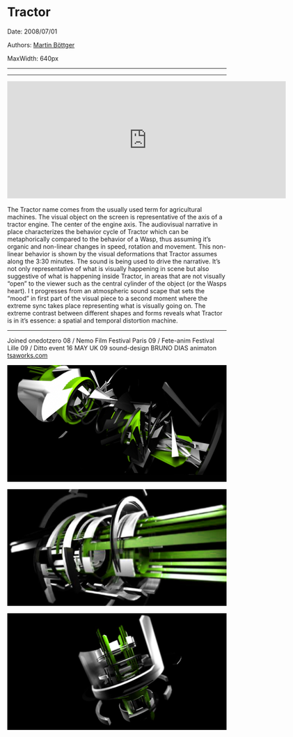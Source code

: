 # Tractor

Date: 2008/07/01

Authors: [Martin Böttger](http://www.tsaworks.com/)

MaxWidth: 640px

---
---

<iframe src="http://player.vimeo.com/video/1351285?title=0&amp;byline=0&amp;portrait=0&amp;color=D9E021" frameborder="0" width="640" height="269"></iframe>

The Tractor name comes from the usually used term for agricultural machines. The visual object on the screen is representative of the axis of a tractor engine. The center of the engine axis. The audiovisual narrative in place characterizes the behavior cycle of Tractor which can be metaphorically compared to the behavior of a Wasp, thus assuming it’s organic and non-linear changes in speed, rotation and movement. This non-linear behavior is shown by the visual deformations that Tractor assumes along the 3:30 minutes. The sound is being used to drive the narrative. It’s not only representative of what is visually happening in scene but also suggestive of what is happening inside Tractor, in areas that are not visually “open” to the viewer such as the central cylinder of the object (or the Wasps heart). I t progresses from an atmospheric sound scape that sets the “mood” in first part of the visual piece to a second moment where the extreme sync takes place representing what is visually going on. The extreme contrast between different shapes and forms reveals what Tractor is in it’s essence: a spatial and temporal distortion machine.

---

Joined onedotzero 08 / Nemo Film Festival Paris 09 / Fete-anim Festival Lille 09 / Ditto event 16 MAY UK 09 sound-design BRUNO DIAS animaton <a href="http://www.tsaworks.com">tsaworks.com</a>

![](tractor0001.jpg)

![](tractor0006.jpg)

![](tractor0007.jpg)



